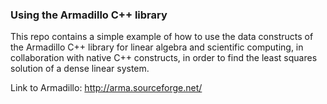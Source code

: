 ### Using the Armadillo C++ library

This repo contains a simple example of how to use the data constructs of the Armadillo C++ library for linear algebra and scientific computing, in collaboration with native C++ constructs, in order to find the least squares solution of a dense linear system.

Link to Armadillo: http://arma.sourceforge.net/
